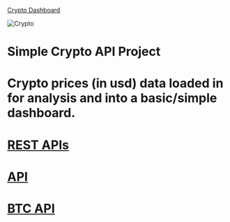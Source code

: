 [Crypto Dashboard](https://app.powerbi.com/view?r=eyJrIjoiOGRlOGYzZWEtYzdjOS00MmYxLWI3YTEtZTc3YWU4YzVlY2NlIiwidCI6IjYwMGFiZjJmLWZkZjctNGUxNS1hY2Y3LWVlNjM1ODhhZTEzYSJ9&embedImagePlaceholder=true)

![Crypto](https://user-images.githubusercontent.com/80975738/144709963-4c91469f-d25f-4e85-b2e2-f2c8aac7de1a.jpg)

# Simple Crypto API Project
# Crypto prices (in usd) data loaded in for analysis and into a basic/simple dashboard. 
# [REST APIs](https://docs.cryptowat.ch/rest-api/markets/details)
# [API](https://api.cryptowat.ch/markets/coinbase-pro)
# [BTC API](https://api.cryptowat.ch/markets/coinbase-pro/btcusd/ohlc)
